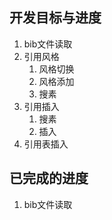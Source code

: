 ## 开发目标与进度

1. bib文件读取
2. 引用风格
   1. 风格切换
   2. 风格添加
   3. 搜素
3. 引用插入
   1. 搜素
   2. 插入
4. 引用表插入

## 已完成的进度

1. bib文件读取
